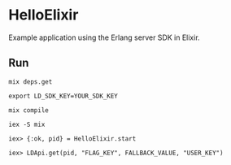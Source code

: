 # HelloElixir

Example application using the Erlang server SDK in Elixir.

## Run

`mix deps.get`

`export LD_SDK_KEY=YOUR_SDK_KEY`

`mix compile`

`iex -S mix`

`iex> {:ok, pid} = HelloElixir.start`

`iex> LDApi.get(pid, "FLAG_KEY", FALLBACK_VALUE, "USER_KEY")`
